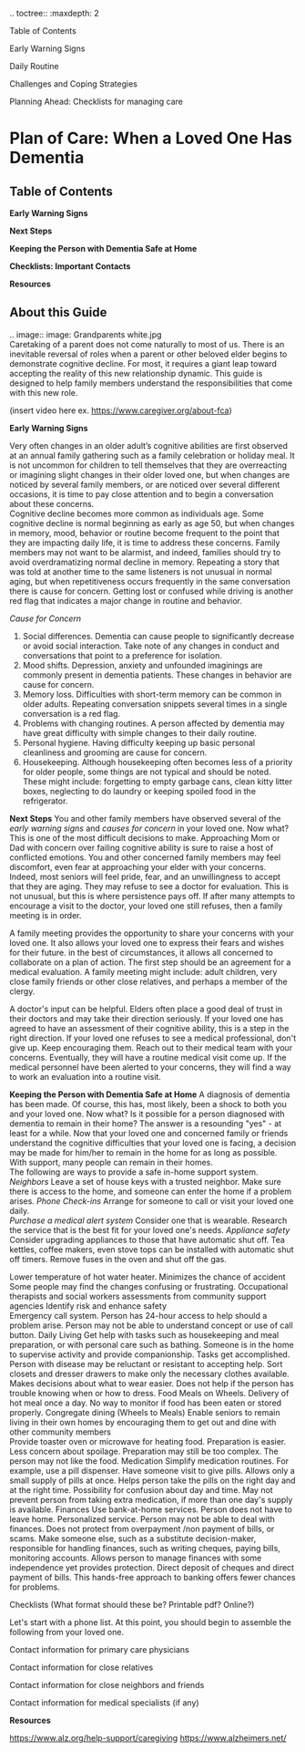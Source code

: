 
.. toctree::
   :maxdepth: 2
   
   Table of Contents
   
   Early Warning Signs 
   
   Daily Routine
   
   Challenges and Coping Strategies
   
   Planning Ahead: Checklists for managing care

 Plan of Care: When a Loved One Has Dementia 
 ===========================================
 Table of Contents
-------------------
**Early Warning Signs**

**Next Steps**

**Keeping the Person with Dementia Safe at Home**

**Checklists: Important Contacts**

**Resources**

About this Guide 
----------------
.. image:: image: Grandparents white.jpg  
   Caretaking of a parent does not come naturally to most of us.  There is an inevitable reversal of roles when a parent or other beloved elder begins to demonstrate cognitive decline. For most, it requires a giant leap toward accepting the reality of this new relationship dynamic. This guide is designed to help family members understand the responsibilities that come with this new role.
   
   (insert video here ex. https://www.caregiver.org/about-fca)

**Early Warning Signs**

Very often changes in an older adult’s cognitive abilities are first observed at an annual family gathering such as a family celebration or holiday meal.  It is not uncommon for children to tell themselves that they are overreacting or imagining slight changes in their older loved one, but when changes are noticed by several family members, or are noticed over several different occasions, it is time to pay close attention and to begin a conversation about these concerns.  
Cognitive decline becomes more common as individuals age.  Some cognitive decline is normal beginning as early as age 50, but when changes in memory, mood, behavior or routine become frequent to the point that they are impacting daily life, it is time to address these concerns.  Family members may not want to be alarmist, and indeed, families should try to avoid overdramatizing normal decline in memory.  Repeating a story that was told at another time to the same listeners is not unusual in normal aging, but when repetitiveness occurs frequently in the same conversation there is cause for concern.  Getting lost or confused while driving is another red flag that indicates a major change in routine and behavior.

*Cause for Concern*
1. Social differences.  Dementia can cause people to significantly decrease or avoid social interaction. Take note of any changes in conduct and conversations that point to a preference for isolation. 
2. Mood shifts. Depression, anxiety and unfounded imaginings are commonly present in dementia patients. These changes in behavior are cause for concern.
3. Memory loss. Difficulties with short-term memory can be common in older adults. Repeating conversation snippets several times in a single conversation is a red flag.
4. Problems with changing routines. A person affected by dementia may have great difficulty with simple changes to their daily routine. 
5. Personal hygiene. Having difficulty keeping up basic personal cleanliness and grooming are cause for concern.
6. Housekeeping.  Although housekeeping often becomes less of a priority for older people, some things are not typical and should be noted.  These might include: forgetting to empty garbage cans, clean kitty litter boxes, neglecting to do laundry or keeping spoiled food in the refrigerator.  

**Next Steps**
You and other family members have observed several of the *early warning signs* and *causes for concern* in your loved one. Now what? This is one of the most difficult decisions to make.  Approaching Mom or Dad with concern over failing cognitive ability is sure to raise a host of conflicted emotions.  You and other concerned family members may feel discomfort, even fear at approaching your elder with your concerns.  Indeed, most seniors will feel pride, fear, and an unwillingness to accept that they are aging.  They may refuse to see a doctor for evaluation.  This is not unusual, but this is where persistence pays off.  If after many attempts to encourage a visit to the doctor, your loved one still refuses, then a family meeting is in order. 

A family meeting provides the opportunity to share your concerns with your loved one.  It also allows your loved one to express their fears and wishes for their future. in the best of circumstances, it allows all concerned to collaborate on a plan of action.  The first step should be an agreement for a medical evaluation.  A family meeting might include: adult children, very close family friends or other close relatives, and perhaps a member of the clergy.

A doctor's input can be helpful. Elders often place a good deal of trust in their doctors and may take their direction seriously. If your loved one has agreed to have an assessment of their cognitive ability, this is a step in the right direction.  If your loved one refuses to see a medical professional, don't give up.  Keep encouraging them.  Reach out to their medical team with your concerns. Eventually, they will have a routine medical visit come up.  If the medical personnel have been alerted to your concerns, they will find a way to work an evaluation into a routine visit.  

**Keeping the Person with Dementia Safe at Home**
A diagnosis of dementia has been made. Of course, this has, most likely, been a shock to both you and your loved one.  Now what? Is it possible for a person diagnosed with dementia to remain in their home?  The answer is a resounding "yes" - at least for a while.
Now that your loved one and concerned family or friends understand the cognitive difficulties that your loved one is facing, a decision may be made for him/her to remain in the home for as long as possible. With support, many people can remain in their homes.  
The following are ways to provide a safe in-home support system.
*Neighbors* Leave a set of house keys with a trusted neighbor.	Make sure there is access to the home, and someone can enter the home if a problem arises.
*Phone Check-ins* Arrange for someone to call or visit your loved one daily.	
*Purchase a medical alert system*  Consider one that is wearable.  Research the service that is the best fit for your loved one's needs.
*Appliance safety* Consider upgrading appliances to those that have automatic shut off.  Tea kettles, coffee makers, even 
stove tops can be installed with automatic shut off timers.  Remove fuses in the oven and shut off the gas.

Lower temperature of hot water heater.	Minimizes the chance of accident	Some people may find the changes confusing or frustrating.
Occupational therapists and social workers assessments from community support agencies 	Identify risk and enhance safety	 
Emergency call system.	Person has 24-hour access to help should a problem arise. 	Person may not be able to understand concept or use of call button.
Daily Living	Get help with tasks such as housekeeping and meal preparation, or with personal care such as bathing.	Someone is in the home to supervise activity and provide companionship. Tasks get accomplished.	Person with disease may be reluctant or resistant to accepting help.
Sort closets and dresser drawers to make only the necessary clothes available.	Makes decisions about what to wear easier.	Does not help if the person has trouble knowing when or how to dress.
Food	Meals on Wheels.	Delivery of hot meal once a day.	No way to monitor if food has been eaten or stored properly.
Congregate dining (Wheels to Meals)	Enable seniors to remain living in their own homes by encouraging them to get out and dine with other community members	 
Provide toaster oven or microwave for heating food.	Preparation is easier.
Less concern about spoilage. 	Preparation may still be too complex. The person may not like the food.
Medication 	Simplify medication routines. For example, use a pill dispenser. Have someone visit to give pills.	Allows only a small supply of pills at once.
Helps person take the pills on the right day and at the right time.	Possibility for confusion about day and time.
May not prevent person from taking extra medication, if more than one day's supply is available.
Finances	Use bank-at-home services.	Person does not have to leave home.
Personalized service.	Person may not be able to deal with finances.
Does not protect from overpayment
/non payment of bills, or scams.
Make someone else, such as a substitute decision-maker, responsible for handling finances, such as writing cheques, paying bills, monitoring accounts. 	Allows person to manage finances with some independence yet provides protection. 
Direct deposit of cheques and direct payment of bills. 	This hands-free approach to banking offers fewer chances for problems. 


Checklists  (What format should these be?  Printable pdf? Online?)

 Let's start with a phone list.
 At this point, you should begin to assemble the following from your loved one.

 Contact information for primary care physicians

 Contact information for close relatives

 Contact information for close neighbors and friends

 Contact information for medical specialists (if any)

**Resources**

https://www.alz.org/help-support/caregiving
https://www.alzheimers.net/



